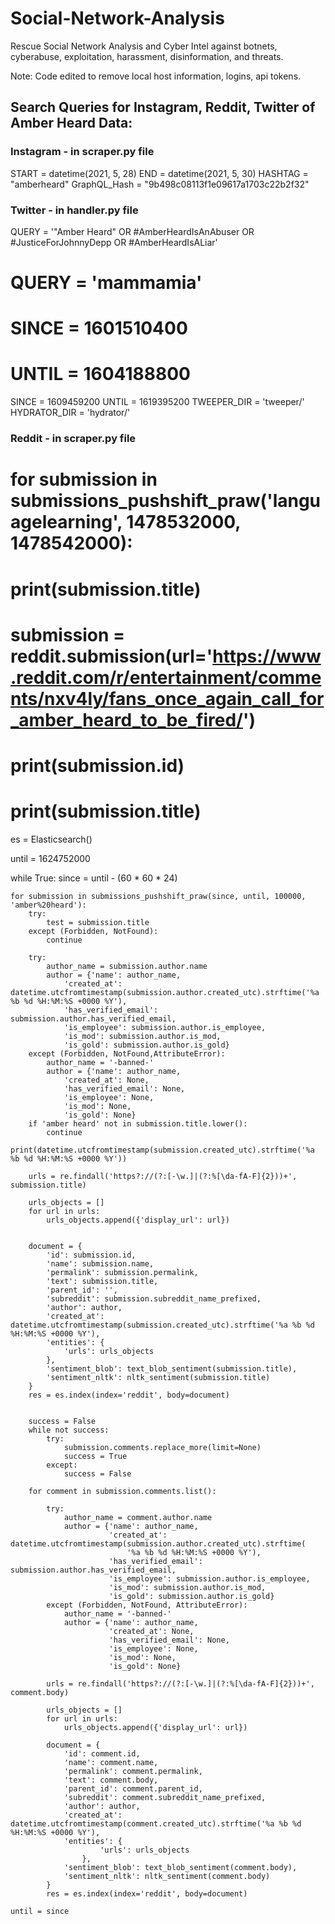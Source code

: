 # Social-Network-Analysis
Rescue Social Network Analysis and Cyber Intel against botnets, cyberabuse, exploitation, harassment, disinformation, and threats.

Note: Code edited to remove local host information, logins, api tokens.


## <b>Search Queries for Instagram, Reddit, Twitter of Amber Heard Data:</b>


### <b>Instagram - in scraper.py file</b>

START = datetime(2021, 5, 28)
END = datetime(2021, 5, 30)
HASHTAG = "amberheard"
GraphQL_Hash = "9b498c08113f1e09617a1703c22b2f32"


### <b>Twitter - in handler.py file</b>

QUERY = '"Amber Heard" OR #AmberHeardIsAnAbuser OR #JusticeForJohnnyDepp OR #AmberHeardIsALiar'
# QUERY = 'mammamia'
# SINCE = 1601510400
# UNTIL = 1604188800

SINCE = 1609459200
UNTIL = 1619395200
TWEEPER_DIR = 'tweeper/'
HYDRATOR_DIR = 'hydrator/'



### <b>Reddit - in scraper.py file</b>

# for submission in submissions_pushshift_praw('languagelearning', 1478532000, 1478542000):
#         print(submission.title)


# submission = reddit.submission(url='https://www.reddit.com/r/entertainment/comments/nxv4ly/fans_once_again_call_for_amber_heard_to_be_fired/')
# print(submission.id)
#
# print(submission.title)

es = Elasticsearch()


until = 1624752000


while True:
    since = until - (60 * 60 * 24)

    for submission in submissions_pushshift_praw(since, until, 100000, 'amber%20heard'):
        try:
            test = submission.title
        except (Forbidden, NotFound):
            continue

        try:
            author_name = submission.author.name
            author = {'name': author_name,
                'created_at': datetime.utcfromtimestamp(submission.author.created_utc).strftime('%a %b %d %H:%M:%S +0000 %Y'),
                'has_verified_email': submission.author.has_verified_email,
                'is_employee': submission.author.is_employee,
                'is_mod': submission.author.is_mod,
                'is_gold': submission.author.is_gold}
        except (Forbidden, NotFound,AttributeError):
            author_name = '-banned-'
            author = {'name': author_name,
                'created_at': None,
                'has_verified_email': None,
                'is_employee': None,
                'is_mod': None,
                'is_gold': None}
        if 'amber heard' not in submission.title.lower():
            continue
        print(datetime.utcfromtimestamp(submission.created_utc).strftime('%a %b %d %H:%M:%S +0000 %Y'))

        urls = re.findall('https?://(?:[-\w.]|(?:%[\da-fA-F]{2}))+', submission.title)

        urls_objects = []
        for url in urls:
            urls_objects.append({'display_url': url})


        document = {
            'id': submission.id,
            'name': submission.name,
            'permalink': submission.permalink,
            'text': submission.title,
            'parent_id': '',
            'subreddit': submission.subreddit_name_prefixed,
            'author': author,
            'created_at': datetime.utcfromtimestamp(submission.created_utc).strftime('%a %b %d %H:%M:%S +0000 %Y'),
            'entities': {
                'urls': urls_objects
            },
            'sentiment_blob': text_blob_sentiment(submission.title),
            'sentiment_nltk': nltk_sentiment(submission.title)
        }
        res = es.index(index='reddit', body=document)


        success = False
        while not success:
            try:
                submission.comments.replace_more(limit=None)
                success = True
            except:
                success = False

        for comment in submission.comments.list():

            try:
                author_name = comment.author.name
                author = {'name': author_name,
                          'created_at': datetime.utcfromtimestamp(submission.author.created_utc).strftime(
                              '%a %b %d %H:%M:%S +0000 %Y'),
                          'has_verified_email': submission.author.has_verified_email,
                          'is_employee': submission.author.is_employee,
                          'is_mod': submission.author.is_mod,
                          'is_gold': submission.author.is_gold}
            except (Forbidden, NotFound, AttributeError):
                author_name = '-banned-'
                author = {'name': author_name,
                          'created_at': None,
                          'has_verified_email': None,
                          'is_employee': None,
                          'is_mod': None,
                          'is_gold': None}

            urls = re.findall('https?://(?:[-\w.]|(?:%[\da-fA-F]{2}))+', comment.body)

            urls_objects = []
            for url in urls:
                urls_objects.append({'display_url': url})

            document = {
                'id': comment.id,
                'name': comment.name,
                'permalink': comment.permalink,
                'text': comment.body,
                'parent_id': comment.parent_id,
                'subreddit': comment.subreddit_name_prefixed,
                'author': author,
                'created_at': datetime.utcfromtimestamp(comment.created_utc).strftime('%a %b %d %H:%M:%S +0000 %Y'),
                'entities': {
                        'urls': urls_objects
                    },
                'sentiment_blob': text_blob_sentiment(comment.body),
                'sentiment_nltk': nltk_sentiment(comment.body)
            }
            res = es.index(index='reddit', body=document)

    until = since




